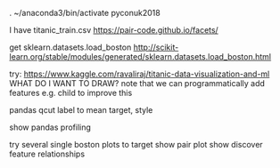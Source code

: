 . ~/anaconda3/bin/activate pyconuk2018

I have titanic_train.csv
https://pair-code.github.io/facets/

get sklearn.datasets.load_boston
http://scikit-learn.org/stable/modules/generated/sklearn.datasets.load_boston.html

try:
https://www.kaggle.com/ravaliraj/titanic-data-visualization-and-ml
WHAT DO I WANT TO DRAW?
note that we can programmatically add features e.g. child to improve this

pandas qcut label to mean target, style

show pandas profiling

try several single boston plots to target
show pair plot
show discover feature relationships

